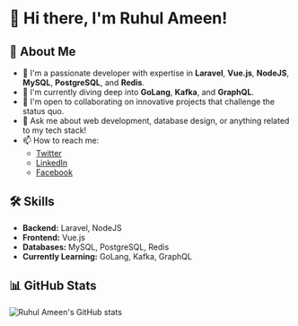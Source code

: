 # 👋 Hi there, I'm Ruhul Ameen!

## 🚀 About Me

- 🔭 I'm a passionate developer with expertise in **Laravel**, **Vue.js**, **NodeJS**, **MySQL**, **PostgreSQL**, and **Redis**.
- 🌱 I'm currently diving deep into **GoLang**, **Kafka**, and **GraphQL**.
- 👯 I'm open to collaborating on innovative projects that challenge the status quo.
- 💬 Ask me about web development, database design, or anything related to my tech stack!
- 📫 How to reach me: 
  - [Twitter](https://twitter.com/ruhulameenbd)
  - [LinkedIn](https://www.linkedin.com/in/ruhulameenbd/)
  - [Facebook](https://www.facebook.com/ruhulameenbd)

## 🛠 Skills

- **Backend:** Laravel, NodeJS
- **Frontend:** Vue.js
- **Databases:** MySQL, PostgreSQL, Redis
- **Currently Learning:** GoLang, Kafka, GraphQL

## 📊 GitHub Stats

![Ruhul Ameen's GitHub stats](https://github-readme-stats.vercel.app/api?username=your-github-username&show_icons=true&theme=radical)

